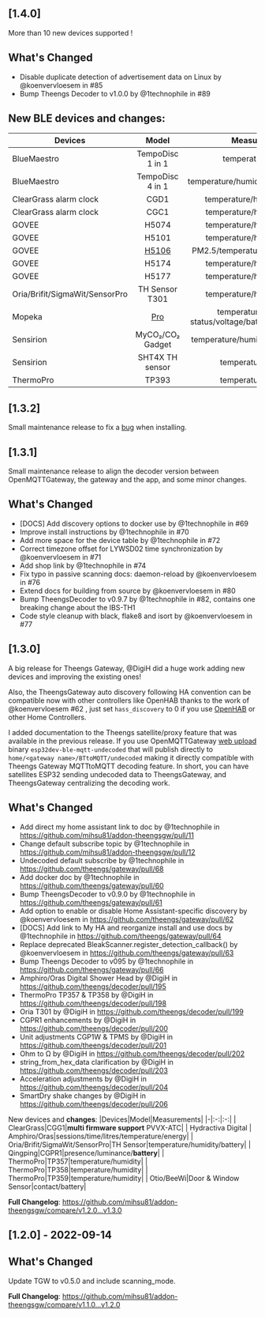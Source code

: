 ## [1.4.0]
More than 10 new devices supported !

## What's Changed
- Disable duplicate detection of advertisement data on Linux by @koenvervloesem in #85
- Bump Theengs Decoder to v1.0.0 by @1technophile in #89

## New BLE devices and changes:
|Devices|Model|Measurements|
|-|:-:|:-:|
| BlueMaestro|TempoDisc 1 in 1|temperature/battery|
| BlueMaestro|TempoDisc 4 in 1|temperature/humidity/pressure/battery|
| ClearGrass alarm clock|CGD1|temperature/humidity/**battery**|
| ClearGrass alarm clock|CGC1|temperature/humidity/battery|
| GOVEE|H5074|temperature/humidity/battery|
| GOVEE|H5101|temperature/humidity/battery|
| GOVEE|[H5106](https://compatible.openmqttgateway.com/index.php/product/govee-h5106-pm25-temperature-humidity/)|PM2.5/temperature/humidity/battery|
| GOVEE|H5174|temperature/humidity/battery|
| GOVEE|H5177|temperature/humidity/battery|
| Oria/Brifit/SigmaWit/SensorPro|TH Sensor T301|temperature/humidity/battery|
| Mopeka|[Pro](https://compatible.openmqttgateway.com/index.php/product/mopeka-tank-pro-sensor-with-magnets-for-steel-lp-tanks/)|temperature/level/sync status/voltage/battery/reading quality|
| Sensirion|MyCO₂/CO₂ Gadget|temperature/humidity/carbon dioxide|
| Sensirion|SHT4X TH sensor|temperature/humidity|
| ThermoPro|TP393|temperature/humidity|

## [1.3.2]
Small maintenance release to fix a [bug](https://github.com/theengs/gateway/pull/84) when installing.

## [1.3.1]
Small maintenance release to align the decoder version between OpenMQTTGateway, the gateway and the app, and some minor changes.
## What's Changed
- [DOCS] Add discovery options to docker use by @1technophile in #69
- Improve install instructions by @1technophile in #70
- Add more space for the device table by @1technophile in #72
- Correct timezone offset for LYWSD02 time synchronization by @koenvervloesem in #71
- Add shop link by @1technophile in #74
- Fix typo in passive scanning docs: daemon-reload by @koenvervloesem in #76
- Extend docs for building from source by @koenvervloesem in #80
- Bump TheengsDecoder to v0.9.7 by @1technophile in #82, contains one breaking change about the IBS-TH1
- Code style cleanup with black, flake8 and isort by @koenvervloesem in #77

## [1.3.0]
A big release for Theengs Gateway, @DigiH did a huge work adding new devices and improving the existing ones!

Also, the TheengsGateway auto discovery following HA convention can be compatible now with other controllers like OpenHAB thanks to the work of @koenvervloesem #62 , just set `hass_discovery` to 0 if you use [OpenHAB](https://www.openhab.org/) or other Home Controllers.

I added documentation to the Theengs satellite/proxy feature that was available in the previous release. If you use OpenMQTTGateway [web upload](https://docs.openmqttgateway.com/upload/web-install.html) binary `esp32dev-ble-mqtt-undecoded` that will publish directly to `home/<gateway name>/BTtoMQTT/undecoded` making it directly compatible with Theengs Gateway MQTTtoMQTT decoding feature. In short, you can have satellites ESP32 sending undecoded data to TheengsGateway, and TheengsGateway centralizing the decoding work.

## What's Changed
- Add direct my home assistant link to doc by @1technophile in https://github.com/mihsu81/addon-theengsgw/pull/11
- Change default subscribe topic by @1technophile in https://github.com/mihsu81/addon-theengsgw/pull/12
- Undecoded default subscribe by @1technophile in https://github.com/theengs/gateway/pull/68
- Add docker doc by @1technophile in https://github.com/theengs/gateway/pull/60
- Bump TheengsDecoder to v0.9.0 by @1technophile in https://github.com/theengs/gateway/pull/61
- Add option to enable or disable Home Assistant-specific discovery by @koenvervloesem in https://github.com/theengs/gateway/pull/62
- [DOCS] Add link to My HA and reorganize install and use docs by @1technophile in https://github.com/theengs/gateway/pull/64
- Replace deprecated BleakScanner.register_detection_callback() by @koenvervloesem in https://github.com/theengs/gateway/pull/63
- Bump Theengs Decoder to v095 by @1technophile in https://github.com/theengs/gateway/pull/66
- Amphiro/Oras Digital Shower Head by @DigiH in https://github.com/theengs/decoder/pull/195
- ThermoPro TP357 & TP358 by @DigiH in https://github.com/theengs/decoder/pull/198
- Oria T301 by @DigiH in https://github.com/theengs/decoder/pull/199
- CGPR1 enhancements by @DigiH in https://github.com/theengs/decoder/pull/200
- Unit adjustments CGP1W & TPMS by @DigiH in https://github.com/theengs/decoder/pull/201
- Ohm to Ω by @DigiH in https://github.com/theengs/decoder/pull/202
- string_from_hex_data clarification by @DigiH in https://github.com/theengs/decoder/pull/203
- Acceleration adjustments by @DigiH in https://github.com/theengs/decoder/pull/204
- SmartDry shake changes by @DigiH in https://github.com/theengs/decoder/pull/206

New devices and **changes**:
|Devices|Model|Measurements|
|-|:-:|:-:|
| ClearGrass|CGG1|**multi firmware support** PVVX-ATC|
| Hydractiva Digital | Amphiro/Oras|sessions/time/litres/temperature/energy|
| Oria/Brifit/SigmaWit/SensorPro|TH Sensor|temperature/humidity/battery|
| Qingping|CGPR1|presence/luminance/**battery**|
| ThermoPro|TP357|temperature/humidity|
| ThermoPro|TP358|temperature/humidity|
| ThermoPro|TP359|temperature/humidity|
| Otio/BeeWi|Door & Window Sensor|contact/battery|

**Full Changelog**: https://github.com/mihsu81/addon-theengsgw/compare/v1.2.0...v1.3.0

## [1.2.0] - 2022-09-14

## What's Changed
Update TGW to v0.5.0 and include scanning_mode.

**Full Changelog**: https://github.com/mihsu81/addon-theengsgw/compare/v1.1.0...v1.2.0
